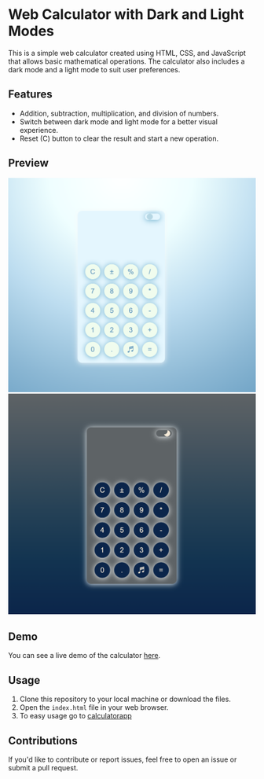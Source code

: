 # Web Calculator with Dark and Light Modes

This is a simple web calculator created using HTML, CSS, and JavaScript that allows basic mathematical operations. The calculator also includes a dark mode and a light mode to suit user preferences.

## Features

- Addition, subtraction, multiplication, and division of numbers.
- Switch between dark mode and light mode for a better visual experience.
- Reset (C) button to clear the result and start a new operation.

## Preview

![Calculator Preview](https://github.com/JaviGCK/calculator_assembler/blob/main/img/Calculator%202.png)
![Calculator Preview](https://github.com/JaviGCK/calculator_assembler/blob/main/img/calculator2%202.png)

## Demo

You can see a live demo of the calculator [here](https://www.loom.com/share/b6df5dc5552b4f999549e2c3c1d3bba4?sid=4e7c1108-50df-4a9e-b06d-6b8ea3cf9433).

## Usage

1. Clone this repository to your local machine or download the files.
2. Open the `index.html` file in your web browser.
3. To easy usage go to [calculatorapp](https://calculator-assembler.vercel.app/)


## Contributions

If you'd like to contribute or report issues, feel free to open an issue or submit a pull request.
